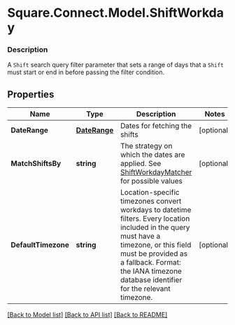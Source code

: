# Square.Connect.Model.ShiftWorkday

### Description

A `Shift` search query filter parameter that sets a range of days that  a `Shift` must start or end in before passing the filter condition.

## Properties

Name | Type | Description | Notes
------------ | ------------- | ------------- | -------------
**DateRange** | [**DateRange**](DateRange.md) | Dates for fetching the shifts | [optional] 
**MatchShiftsBy** | **string** | The strategy on which the dates are applied. See [ShiftWorkdayMatcher](#type-shiftworkdaymatcher) for possible values | [optional] 
**DefaultTimezone** | **string** | Location-specific timezones convert workdays to datetime filters. Every location included in the query must have a timezone, or this field must be provided as a fallback. Format: the IANA timezone database identifier for the relevant timezone. | [optional] 



[[Back to Model list]](../README.md#documentation-for-models) [[Back to API list]](../README.md#documentation-for-api-endpoints) [[Back to README]](../README.md)

